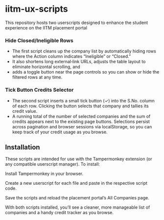 # iitm-ux-scripts
This repository hosts two userscripts designed to enhance the student experience on the IITM placement portal

### Hide Closed/Ineligible Rows

- The first script cleans up the company list by automatically hiding rows where the Action column indicates “Ineligible” or “Closed.” 
- It also shortens long external‐link URLs, adjusts the table layout to eliminate horizontal scrolling, and
- adds a toggle button near the page controls so you can show or hide the filtered rows at any time.

### Tick Button Credits Selector

- The second script inserts a small tick button (✓) into the S.No. column of each row. Clicking the button selects that company and tallies its credit value.
- A running total of the number of selected companies and the sum of credits appears next to the existing page buttons. 
Selections persist across pagination and browser sessions via localStorage, so you can keep track of your credit usage as you browse.

## Installation

These scripts are intended for use with the Tampermonkey extension (or any compatible userscript manager). To install:

Install Tampermonkey in your browser.

Create a new userscript for each file and paste in the respective script code.

Save the scripts and reload the placement portal’s All Companies page.

With both scripts installed, you’ll see a cleaner, more manageable list of companies and a handy credit tracker as you browse.

